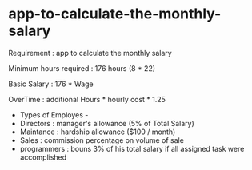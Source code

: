 # app-to-calculate-the-monthly-salary

Requirement : app to calculate the monthly salary

Minimum hours required : 176 hours (8 * 22)

Basic Salary : 176 * Wage

OverTime : additional Hours * hourly cost * 1.25 


- Types of Employes -
- Directors : manager's allowance (5% of Total Salary)
- Maintance : hardship allowance ($100 / month)
- Sales : commission percentage on volume of sale
- programmers : bouns 3% of his total salary if all assigned task were accomplished 
